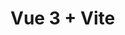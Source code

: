 <!--
 * @Author: callus
 * @Date: 2023-06-20 23:42:40
 * @LastEditors: callus
 * @Description: some description
 * @FilePath: /vite-mother-day1/README.md
-->
# Vue 3 + Vite

<!-- 开发规则 -->
<!-- 编码规则 -->

